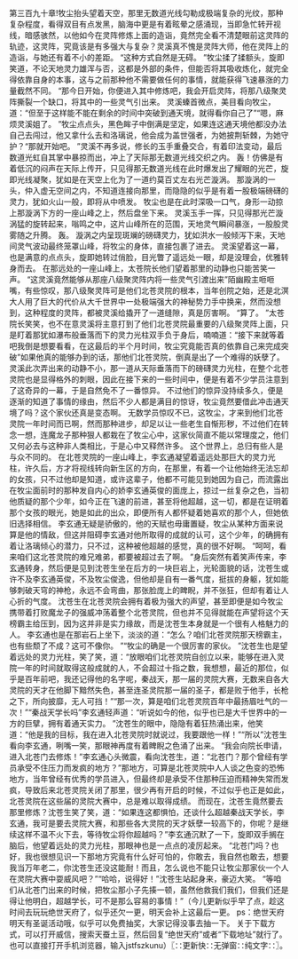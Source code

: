 第三百九十章!牧尘抬头望着天空，那里无数道光线勾勒成极端复杂的光纹，那种复杂程度，看得双目有点发黑，脑海中更是有着眩晕之感涌现，当即急忙转开视线，暗感骇然，以他如今在灵阵修炼上面的造诣，竟然完全看不清楚眼前这灵阵的轨迹，这灵阵，究竟该是有多强大与复杂？灵溪真不愧是灵阵大师，他在灵阵上的造诣，与她还有着不小的差距。
“这种方式自然是无碍。
”牧尘揉了揉额头，旋即笑道，不论天地灵力雄浑与否，这都是外部的条件，但能否将其吸收炼化，就完全得依靠自身的本事，这与之前那种他不需要做任何的事情，就能获得飞速暴涨的力量截然不同。
“那今日开始，你便进入其中修炼吧，我会开启灵阵，将那八级聚灵阵撕裂一个缺口，将其中的一些灵气引出来。
灵溪螓首微点，美目看向牧尘，道：“但至于这样能不能在剩余的时间中突破到通天境，就得看你自己了”“嗯，麻烦灵溪姐了。
”牧尘点点头，黑色眸子中倒满是坚定，如果连这通天境他都没办法自己去闯过，他又拿什么去和洛璃说，他会成为盖世强者，为她披荆斩棘，为她守护？“那就开始吧。
”灵溪不再多说，修长的玉手重叠交合，有着印法变动，最后数道光虹自其掌中暴掠而出，冲上了天际那无数道光线交织之内。
轰！仿佛是有着低沉的闷声在天际上传开，只见得那无数道光线在此时爆发出了耀眼的光芒，旋即光线凝聚，犹如是在天空上化为了一道约莫百丈左右光芒漩涡。
那漩涡的一头，仲入虚无空间之内，不知道连接向那里，而隐隐的似乎是有着一股极端磅礴的灵力，犹如火山一般，即将从中喷发。
牧尘也是在此时深吸一口气，身形一动掠上那漩涡下方的一座山峰之上，然后盘坐下来。
灵溪玉手一挥，只见得那光芒漩涡猛的旋转起来，嗡鸣之中，这片山峰所在的范围，天地灵气瞬间暴涨，一股股灵雾随之升腾。
轰。
漩涡之内呈现斑斓的磅礴灵力，犹如洪水一般倾泻下来，天地间灵气波动最终笼罩山峰，将牧尘的身体，直接包裹了进去。
灵溪望着这一幕，也是满意的点点头，旋即她转过俏脸，目光瞥了遥远处一眼，却是没理会，优雅转身而去。
在那远处的一座山峰上，太苍院长他们望着那里的动静也只能苦笑一声。
“这灵溪竟然能够从那座八级聚灵阵内将一些灵气引渡出来”陌幽殿主咂咂嘴，有些惊叹，那八级聚灵阵可是他们北苍灵院的根本，当年创院之始，还是北溟大人用了巨大的代价从大千世界中一处极端强大的神秘势力手中换来，然而没想到，这种程度的灵阵，都被灵溪给撬开了一道缝隙，真是厉害啊。
“算了。
”太苍院长笑笑，也不在意灵溪将主意打到了他们北苍灵院最重要的八级聚灵阵上面，只是盯着那犹如瀑布般垂落而下的灵力光柱双手负于身后，喃喃道：“接下来就等着吧我倒是想要看看，在这最后的半个月时间，牧尘究竟能否真的依靠自己来完成突破”如果他真的能够办到的话，那他们北苍灵院，倒真是出了一个难得的妖孽了。
灵溪此次弄出来的动静不小，那一道从天际垂落而下的磅礴灵力光柱，在整个北苍灵院也是显得格外的刺眼，因此在接下来的一些时间中，便是有着不少学员注意到了这奇异的一幕，于是自然免不了一番惊异。
不过他们的惊异没持续多久，便是逐渐的知道了事情的缘由，然后不少人都是满目的惊讶，牧尘竟然要借此冲击通天境了吗？这个家伙还真是变态啊。
无数学员惊叹不已，这牧尘，才来到他们北苍灵院一年时间而已啊，然而那种进步，却足以让一些老生自惭形秽，不过他们在转念一想，连魔龙子那种狠人都栽在了牧尘心中，这家伙简直不能以常理度之，他们又何必去与这种非人类相比，于是心中又释然许多。
这个世界上，总归有些人是与众不同的。
在北苍灵院的一座山峰上，李玄通凝望着遥远处那巨大的灵力光柱，许久后，方才将视线转向新生区的方向，在那里，有着一个让他始终无法忘却的女孩，只不过他却是知道，或许这辈子，他都不可能见到她因为自己，而流露出在牧尘面前时的那种发自内心的娇李玄通英俊的面庞上，掠过一丝复杂之色，当初他质疑的那个少年，如今正在飞速的前进，甚至将他超越，这一切，都是在证明着那个女孩的眼光，她是如此的出众，即便所有人都怀疑着她喜欢的那个人，但她依旧选择相信。
李玄通无疑是骄傲的，他的天赋也毋庸置疑，牧尘从某种方面来说算是他的情敌，但这并阻碍李玄通对他所取得的成就的认可，这个少年，的确拥有着让洛璃倾心的潜力，只不过，这种被他超越的感觉，真的很不好啊。
“呵呵，看来咱们这北苍灵院的难兄难弟，都要被超过去了啊。
”身后突然有着笑声传来，李玄通转身，然后便是见到沈苍生坐在后方的一块巨岩上，光轮面貌的话，沈苍生或许不及李玄通英俊，不及牧尘俊逸，但他却是自有一番气度，挺拔的身躯，犹如能够刺破天穹的神枪，永远不会弯曲，那张脸庞上的睥睨，并不张狂，但却有着让人心折的气度。
沈苍生在北苍灵院会拥有着极为强大的声望，甚至即便是如今牧尘携带着打败魔龙子的强威冲荡着整个北苍灵院，但也并不见得就能在声望将这个天榜霸主给压到，因为这并非是实力缘故，而是沈苍生本身就是一个很有人格魅力的人。
李玄通也是在那岩石上坐下，淡淡的道：“怎么？咱们北苍灵院那天榜霸主，也有些颓了不成？这可不像你。
”“牧尘的确是一个很厉害的家伙。
”沈苍生也是望着远处的灵力光柱，笑了笑，道：“放眼咱们北苍灵院自创立以来，能够在进入灵院一年的时间就取得这般成就的人，不会超过十指之数，我想想，最近的那位，似乎是百年前吧，我还记得他的名字呢，秦战天，那一届的灵院大赛，无数来自各大灵院的天才在他脚下黯然失色，甚至连圣灵院那一届的圣子，都是败于他手，长枪之下，所向披靡，无人可挡！”“那一次，算是咱们北苍灵院百年中最扬眉吐气的一次！”“秦战天学长吗”李玄通轻声道：“听说如今的他，似乎也已是大千世界中的一方的巨擘，拥有着通天实力。
”沈苍生的眼中，隐隐有着狂热涌出来，他笑道：“他是我的目标，我在进入北苍灵院时就说过，我要跟他一样！”“所以”沈苍生看向李玄通，咧嘴一笑，那眼神再度有着睥睨之色涌了出来。
“我会向院长申请，进入北苍门去修炼！”李玄通心头微震，看向沈苍生，道：“北苍门？那个曾经有学员承受不住压力而发疯的地方？”那地方，可算是北苍灵院中人人谈之色变的恐怖地方，当年曾经有优秀的学员进入，但最终却是承受不住那种压迫而精神失常而发疯，导致后来北苍灵院关闭了那里，很少再有开启的时候，不过似乎也正是如此，北苍灵院在这些届的灵院大赛中，总是难以取得成绩。
而现在，沈苍生竟然要去那里修炼？沈苍生笑了笑，道：“如果连这都惧怕，还谈什么超越秦战天学长，李玄通，我可是要去灵院大赛，和那些各大灵院的天才妖孽一较高下的，你呢？是继续这样不温不火下去，等待牧尘将你超越吗？”李玄通沉默了一下，旋即双手搁在脑后，他望着远处的灵力光柱，那眼神也是一点点的凌厉起来。
“北苍门吗？也好，我也很想见识一下那地方究竟有什么好可怕的，你敢去，我自然也敢去，想要我当万年老二，你沈苍生还没这能耐！而且，怎么说也不能只让牧尘那家伙一个人在灵院大赛中耍威风吧？”“哈哈，说得好！”沈苍生站起身来，豪迈大笑。
“等咱们从北苍门出来的时候，把牧尘那小子先揍一顿，虽然他救我们我们，但我们还是得让他明白，超越学长，可不是那么容易的事情！”（今儿更新似乎早了点，趁这时间去玩玩绝世天府了，似乎还欠一更，明天会补上这最后一更。
ps：绝世天府明天有圣诞活动哦，似乎可以免费抽奖，大家记得没事去抽一下。
关于下载方式，可以打开威信，搜索天蚕土豆，然后回复“绝世天府”或者“下载地址”就行了。
也可以直接打开手机浏览器，输入jstfszkunu）〖∷更新快∷无弹窗∷纯文字∷〗。
